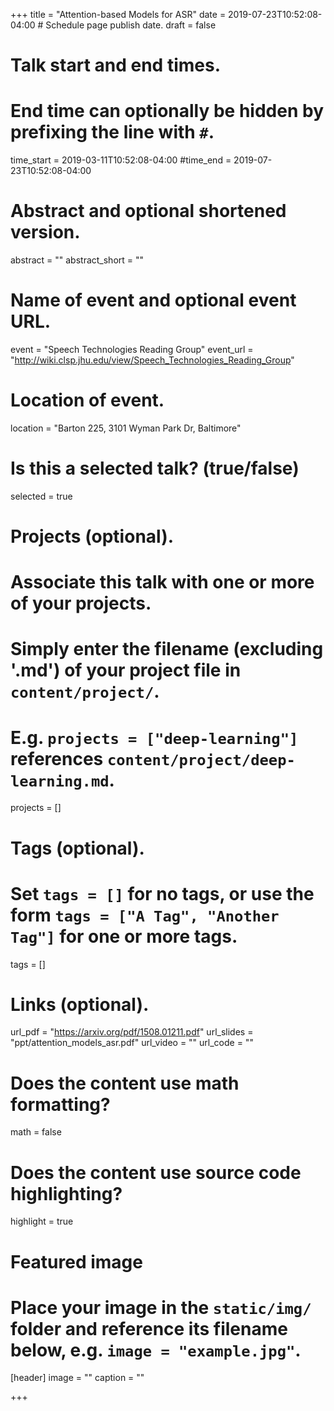 +++
title = "Attention-based Models for ASR"
date = 2019-07-23T10:52:08-04:00  # Schedule page publish date.
draft = false

# Talk start and end times.
#   End time can optionally be hidden by prefixing the line with `#`.
time_start = 2019-03-11T10:52:08-04:00
#time_end = 2019-07-23T10:52:08-04:00

# Abstract and optional shortened version.
abstract = ""
abstract_short = ""

# Name of event and optional event URL.
event = "Speech Technologies Reading Group"
event_url = "http://wiki.clsp.jhu.edu/view/Speech_Technologies_Reading_Group"

# Location of event.
location = "Barton 225, 3101 Wyman Park Dr, Baltimore"

# Is this a selected talk? (true/false)
selected = true

# Projects (optional).
#   Associate this talk with one or more of your projects.
#   Simply enter the filename (excluding '.md') of your project file in `content/project/`.
#   E.g. `projects = ["deep-learning"]` references `content/project/deep-learning.md`.
projects = []

# Tags (optional).
#   Set `tags = []` for no tags, or use the form `tags = ["A Tag", "Another Tag"]` for one or more tags.
tags = []

# Links (optional).
url_pdf = "https://arxiv.org/pdf/1508.01211.pdf"
url_slides = "ppt/attention_models_asr.pdf"
url_video = ""
url_code = ""

# Does the content use math formatting?
math = false

# Does the content use source code highlighting?
highlight = true

# Featured image
# Place your image in the `static/img/` folder and reference its filename below, e.g. `image = "example.jpg"`.
[header]
image = ""
caption = ""

+++
